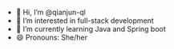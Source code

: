 - 👋 Hi, I’m @qianjun-ql
- 👀 I’m interested in full-stack development
- 🌱 I’m currently learning Java and Spring boot
- 😄 Pronouns: She/her

<!---
qianjun-ql/qianjun-ql is a ✨ special ✨ repository because its `README.md` (this file) appears on your GitHub profile.
You can click the Preview link to take a look at your changes.
--->
